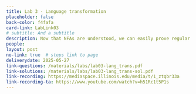 ```yaml
---
title: Lab 3 - Language transformation
placeholder: false
back-color: f4fafa
card-link: LabLink03
# subtitle: And a subtitle
description: Now that NFAs are understood, we can easily prove regular closure for a variety of operations. 
people:
layout: post
no-link: true  # stops link to page 
deliverydate: 2025-05-27
link-questions: /materials/labs/lab03-lang_trans.pdf
link-solutions: /materials/labs/lab03-lang_trans-sol.pdf
link-recording: https://mediaspace.illinois.edu/media/t/1_ztqbr33a
link-recording-ta: https://www.youtube.com/watch?v=h51Rc1t5P1s
---
```










